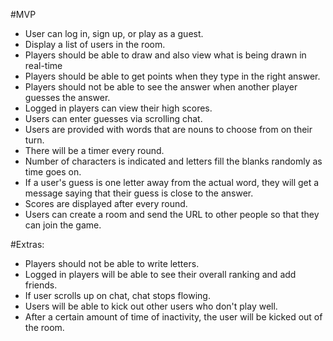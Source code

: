 #MVP

- User can log in, sign up, or play as a guest.
- Display a list of users in the room.
- Players should be able to draw and also view what is being drawn in real-time
- Players should be able to get points when they type in the right answer.
- Players should not be able to see the answer when another player guesses the answer.
- Logged in players can view their high scores.
- Users can enter guesses via scrolling chat.
- Users are provided with words that are nouns to choose from on their turn.
- There will be a timer every round.
- Number of characters is indicated and letters fill the blanks randomly as time goes on.
- If a user's guess is one letter away from the actual word, they will get a message saying that their guess is close to the answer.
- Scores are displayed after every round.
- Users can create a room and send the URL to other people so that they can join the game.

#Extras:

- Players should not be able to write letters.
- Logged in players will be able to see their overall ranking and add friends.
- If user scrolls up on chat, chat stops flowing.
- Users will be able to kick out other users who don't play well.
- After a certain amount of time of inactivity, the user will be kicked out of the room.
